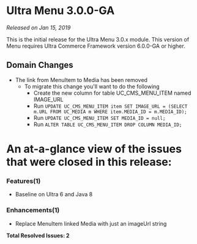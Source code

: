 # Ultra Menu 3.0.0-GA

_Released on Jan 15, 2019_

This is the initial release for the Ultra Menu 3.0.x module.  This version of Menu requires Ultra Commerce Framework version 6.0.0-GA or higher.

## Domain Changes
- The link from MenuItem to Media has been removed
    - To migrate this change you'll want to do the following
        - Create the new column for table UC_CMS_MENU_ITEM named IMAGE_URL
        - Run `UPDATE UC_CMS_MENU_ITEM item SET IMAGE_URL = (SELECT m.URL FROM UC_MEDIA m WHERE item.MEDIA_ID = m.MEDIA_ID);`
        - Run `UPDATE UC_CMS_MENU_ITEM SET MEDIA_ID = null;`
        - Run `ALTER TABLE UC_CMS_MENU_ITEM DROP COLUMN MEDIA_ID;`
        
        
# An at-a-glance view of the issues that were closed in this release:
        
### Features(1)
- Baseline on Ultra 6 and Java 8

### Enhancements(1)
- Replace MenuItem linked Media with just an imageUrl string


**Total Resolved Issues: 2**
